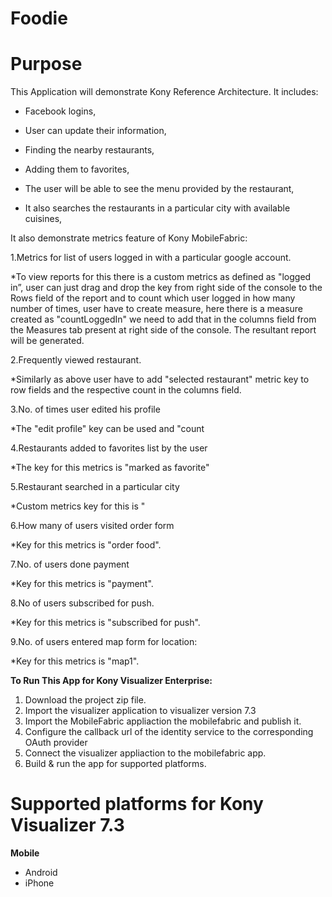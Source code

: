 Foodie
===============
# Purpose
This Application will demonstrate Kony Reference Architecture.
It includes:

* Facebook logins,

* User can update their information,

* Finding the nearby restaurants,

* Adding them to favorites,

* The user will be able to see the menu provided by the restaurant,

* It also searches the restaurants in a particular city with available cuisines,

It also demonstrate metrics feature of Kony MobileFabric:

1.Metrics for list of users logged in with a particular google account.

  *To view reports for this there is a custom metrics as defined as "logged in”, user can just drag and drop      the key from right side of the console to the Rows field of the report and to count which user logged in how many number of times, user   have to create measure, here there is a measure created as   "countLoggedIn" we need to add that in the columns field from the Measures tab present at right side of the console. The resultant report will be generated.
  
2.Frequently viewed restaurant.

   *Similarly as above user have to add "selected restaurant" metric key to row fields and the respective            count in the columns field.
   
3.No. of times user edited his profile

   *The "edit profile" key can be used and "count
   
4.Restaurants added to favorites list by the user

   *The key for this metrics is "marked as favorite"
   
5.Restaurant searched in a particular city

  *Custom metrics key for this is " 
  
6.How many of users visited order form

   *Key for this metrics is "order food".
   
7.No. of users done payment

   *Key for this metrics is "payment".
   
8.No of users subscribed for push.

   *Key for this metrics is "subscribed for push".
   
9.No. of users entered map form for location: 

*Key for this metrics is "map1".

**To Run This App for Kony Visualizer Enterprise:**

1. Download the project zip file.
2. Import the visualizer application to visualizer version 7.3
3. Import the MobileFabric appliaction the mobilefabric and publish it.
4. Configure the callback url of the identity service to the corresponding OAuth provider
5. Connect the visualizer appliaction to the mobilefabric app.
6. Build & run the app for supported platforms.

# Supported platforms for Kony Visualizer 7.3
**Mobile**
 * Android
 * iPhone
